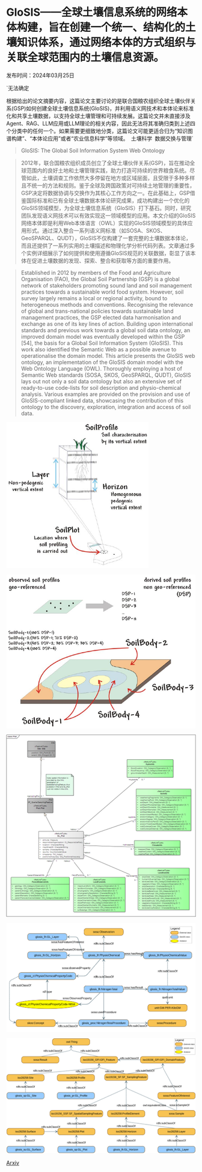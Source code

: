# GloSIS——全球土壤信息系统的网络本体构建，旨在创建一个统一、结构化的土壤知识体系，通过网络本体的方式组织与关联全球范围内的土壤信息资源。

发布时间：2024年03月25日

`无法确定

根据给出的论文摘要内容，这篇论文主要讨论的是联合国粮农组织全球土壤伙伴关系(GSP)如何创建全球土壤信息系统(GloSIS)，并利用语义网技术和本体论来标准化和共享土壤数据，以支持全球土壤管理和可持续发展。这篇论文并未直接涉及Agent、RAG、LLM应用或LLM理论的相关内容，因此无法将其准确归类到上述四个分类中的任何一个。如果需要更细致地分类，这篇论文可能更适合归为“知识图谱构建”、“本体论应用”或者“农业信息科学”等领域。` `土壤科学` `数据交换与管理`

> GloSIS: The Global Soil Information System Web Ontology

> 2012年，联合国粮农组织成员创立了全球土壤伙伴关系(GSP)，旨在推动全球范围内的良好土地和土壤管理实践，助力打造可持续的世界粮食系统。尽管如此，土壤调查工作依然大多停留在地方或区域层面，且受限于多种多样且不统一的方法和规则。鉴于全球及跨国政策对可持续土地管理的重要性，GSP决定将数据协调与交换作为其核心工作方向之一。在此基础上，GSP借鉴国际标准和已有全球土壤数据本体论研究成果，成功构建出一个优化的GloSIS领域模型，为全球土壤信息系统（GloSIS）打下基石。同时，研究团队发现语义网技术可以有效实现这一领域模型的应用。本文介绍的GloSIS网络本体即是利用Web本体语言（OWL）实现的GloSIS领域模型的具体应用形式。通过深入整合一系列语义网标准（如SOSA、SKOS、GeoSPARQL、QUDT），GloSIS不仅构建了一套完整的土壤数据本体论，而且还提供了一系列实用的土壤描述和物理化学分析代码列表。文章通过多个实例详细展示了如何提供和使用遵循GloSIS规范的关联数据，彰显了该本体在促进土壤数据的发现、探索、整合和获取等方面的重要作用。

> Established in 2012 by members of the Food and Agriculture Organisation (FAO), the Global Soil Partnership (GSP) is a global network of stakeholders promoting sound land and soil management practices towards a sustainable world food system. However, soil survey largely remains a local or regional activity, bound to heterogeneous methods and conventions. Recognising the relevance of global and trans-national policies towards sustainable land management practices, the GSP elected data harmonisation and exchange as one of its key lines of action. Building upon international standards and previous work towards a global soil data ontology, an improved domain model was eventually developed within the GSP [54], the basis for a Global Soil Information System (GloSIS). This work also identified the Semantic Web as a possible avenue to operationalise the domain model. This article presents the GloSIS web ontology, an implementation of the GloSIS domain model with the Web Ontology Language (OWL). Thoroughly employing a host of Semantic Web standards (SOSA, SKOS, GeoSPARQL, QUDT), GloSIS lays out not only a soil data ontology but also an extensive set of ready-to-use code-lists for soil description and physio-chemical analysis. Various examples are provided on the provision and use of GloSIS-compliant linked data, showcasing the contribution of this ontology to the discovery, exploration, integration and access of soil data.

![GloSIS——全球土壤信息系统的网络本体构建，旨在创建一个统一、结构化的土壤知识体系，通过网络本体的方式组织与关联全球范围内的土壤信息资源。](../../../paper_images/2403.16778/INSPIRE_Profile.png)

![GloSIS——全球土壤信息系统的网络本体构建，旨在创建一个统一、结构化的土壤知识体系，通过网络本体的方式组织与关联全球范围内的土壤信息资源。](../../../paper_images/2403.16778/INSPIRE_SoilBody.png)

![GloSIS——全球土壤信息系统的网络本体构建，旨在创建一个统一、结构化的土壤知识体系，通过网络本体的方式组织与关联全球范围内的土壤信息资源。](../../../paper_images/2403.16778/Plot.png)

![GloSIS——全球土壤信息系统的网络本体构建，旨在创建一个统一、结构化的土壤知识体系，通过网络本体的方式组织与关联全球范围内的土壤信息资源。](../../../paper_images/2403.16778/GloSIS_PhysChem.png)

![GloSIS——全球土壤信息系统的网络本体构建，旨在创建一个统一、结构化的土壤知识体系，通过网络本体的方式组织与关联全球范围内的土壤信息资源。](../../../paper_images/2403.16778/SamplingFeatures.png)

[Arxiv](https://arxiv.org/abs/2403.16778)